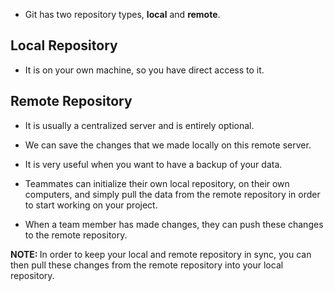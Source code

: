 * Git has two repository types, <b>local</b> and <b>remote</b>.

## Local Repository ##

* It is on your own machine, so you have direct access to it. 

## Remote Repository ##

* It is usually a centralized server and is entirely optional. 

* We can save the changes that we made locally on this remote server. 

* It is very useful when you want to have a backup of your data.

* Teammates can initialize their own local repository, on their own computers, and simply pull the data from the remote repository in order to start working on your project. 

* When a team member has made changes, they can push these changes to the remote repository. 

<b>NOTE: </b> In order to keep your local and remote repository in sync, you can then pull these changes from the remote repository into your local repository. 
